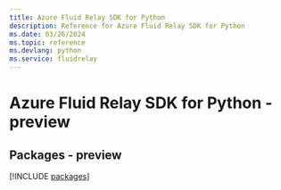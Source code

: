 ```yaml
---
title: Azure Fluid Relay SDK for Python
description: Reference for Azure Fluid Relay SDK for Python
ms.date: 03/26/2024
ms.topic: reference
ms.devlang: python
ms.service: fluidrelay
---
```

# Azure Fluid Relay SDK for Python - preview
## Packages - preview
[!INCLUDE [packages](fluid-relay-index.md)]